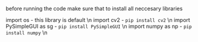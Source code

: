 before running the code make sure that to install all neccesary libraries 

import os - this library is default \n
import cv2  - `pip install cv2` \n
import PySimpleGUI as sg - `pip install PySimpleGUI` \n
import numpy as np - `pip install numpy` \n

